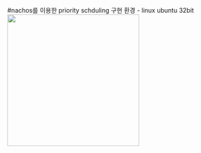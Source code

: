 #nachos를 이용한 priority schduling 구현
환경 - linux ubuntu 32bit
<img src="https://github.com/JunYeong0314/NachOS/assets/96372487/a15efdfa-547e-4e93-9c8b-6aa36c288c5e"  width="300" height="300">

